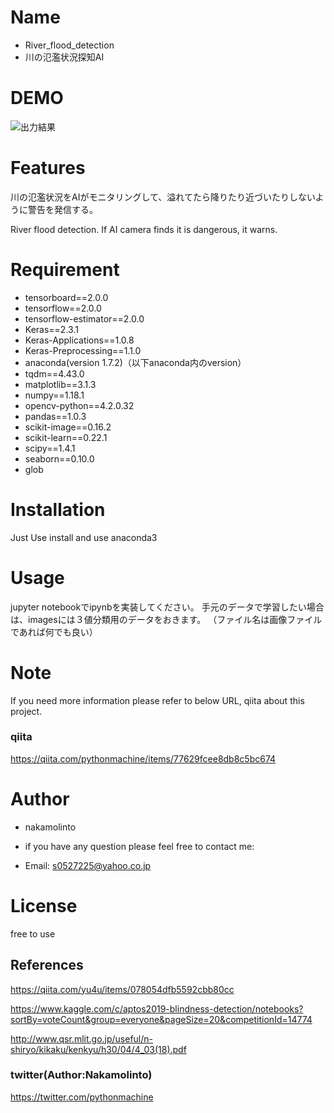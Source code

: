 # Name
- River_flood_detection
- 川の氾濫状況探知AI

# DEMO

![出力結果](https://qiita-user-contents.imgix.net/https%3A%2F%2Fqiita-image-store.s3.ap-northeast-1.amazonaws.com%2F0%2F658518%2F6264f061-4ad7-c407-3850-c67db968830f.png?ixlib=rb-1.2.2&auto=format&gif-q=60&q=75&w=1400&fit=max&s=e7a23e2d047501c505d34d0cf8d0a497
)

# Features

川の氾濫状況をAIがモニタリングして、溢れてたら降りたり近づいたりしないように警告を発信する。

River flood detection. 
If AI camera finds it is dangerous, it warns.

# Requirement

- tensorboard==2.0.0
- tensorflow==2.0.0
- tensorflow-estimator==2.0.0
- Keras==2.3.1
- Keras-Applications==1.0.8
- Keras-Preprocessing==1.1.0
- anaconda(version 1.7.2)（以下anaconda内のversion）
-   tqdm==4.43.0
-   matplotlib==3.1.3
-   numpy==1.18.1
-   opencv-python==4.2.0.32
-   pandas==1.0.3
-   scikit-image==0.16.2
-   scikit-learn==0.22.1
-   scipy==1.4.1
-   seaborn==0.10.0
-   glob



# Installation

Just Use install and use anaconda3


# Usage

jupyter notebookでipynbを実装してください。
手元のデータで学習したい場合は、imagesには３値分類用のデータをおきます。
（ファイル名は画像ファイルであれば何でも良い）

# Note
If you need more information please refer to below URL, qiita about this project.
### qiita
https://qiita.com/pythonmachine/items/77629fcee8db8c5bc674


# Author

- nakamolinto

- if you have any question please feel free to contact me:
- Email: s0527225@yahoo.co.jp



# License
free to use

## References

https://qiita.com/yu4u/items/078054dfb5592cbb80cc

https://www.kaggle.com/c/aptos2019-blindness-detection/notebooks?sortBy=voteCount&group=everyone&pageSize=20&competitionId=14774

http://www.qsr.mlit.go.jp/useful/n-shiryo/kikaku/kenkyu/h30/04/4_03(18).pdf

### twitter(Author:Nakamolinto)
https://twitter.com/pythonmachine

